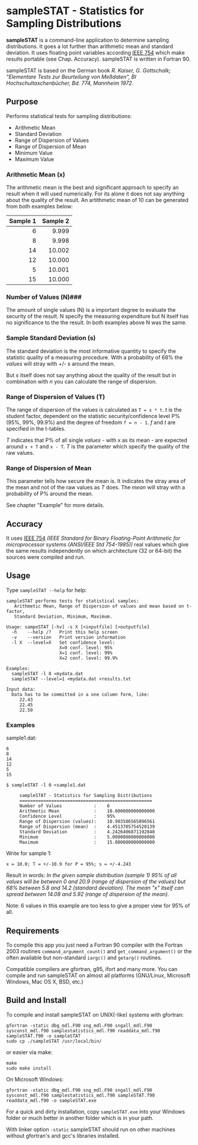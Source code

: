 # sampleSTAT - Statistics for Sampling Distributions #

**sampleSTAT** is a command-line application to determine sampling distributions. It goes a lot further than arithmetic mean and standard deviation. It uses floating point variables according [IEEE 754](https://en.wikipedia.org/wiki/IEEE_floating_point) which make results portable (see Chap. Accuracy). sampleSTAT is written in Fortran 90.

sampleSTAT is based on the German book *R. Kaiser, G. Gottschalk; "Elementare Tests zur Beurteilung von Meßdaten", BI Hochschultaschenbücher, Bd. 774, Mannheim 1972.*

## Purpose ##
Performs statistical tests for sampling distributions:
- Arithmetic Mean
- Standard Deviation
- Range of Dispersion of Values
- Range of Dispersion of Mean
- Minimum Value
- Maximum Value

### Arithmetic Mean (x) ###
The arithmetic mean is the best and significant approach to specify an result when it will used numerically. For its alone it does not say anything about the quality of the result. An artithmetic mean of 10 can be generated from both examples below:

| Sample 1  |  Sample 2 |
| --------: | --------: |
|         6 |     9.999 |
|         8 |     9.998 |
|        14 |    10.002 |
|        12 |    10.000 |
|         5 |    10.001 |
|        15 |    10.000 |

### Number of Values (N)###

The amount of single values (N) is a important degree to evaluate the security of the result. N specify the measuring expenditure but N itself has no significance to the the result. In both examples above N was the same.

### Sample Standard Deviation (s) ###

The standard deviation is the most informative quantity to specify the statistic quality of a measuring procedure. With a probability of 68% the *values* will stray with +/- s around the mean.

But *s* itself does not say anything about the quality of the result but in combination with *n* you can calculate the range of dispersion.

### Range of Dispersion of Values (T) ###
The range of dispersion of the values is calculated as `T = s * t`. t is the student factor, dependent on the statistic security/confidence level P% (95%, 99%, 99.9%) and the degree of freedom `f = n - 1`. *f* and *t* are specified in the t-tables.

*T* indicates that P% of all single *values* - with x as its mean - are expected around `x + T` and `x - T`. *T* is the parameter which specify the quality of the raw values.

### Range of Dispersion of Mean ###

This parameter tells how secure the mean is. It indicates the stray area of the mean and not of the raw values as *T* does. The *mean* will stray with a probability of P% around the mean.

See chapter "Example" for more details.

## Accuracy ##

It uses [IEEE 754](https://en.wikipedia.org/wiki/IEEE_floating_point) *(IEEE Standard for Binary Floating-Point Arithmetic for microprocessor systems (ANSI/IEEE Std 754-1985))* real values which give the same results independently on which architecture (32 or 64-bit) the sources were compiled and run.

## Usage ##

Type `sampleSTAT --help` for help:

```
sampleSTAT performs tests for statistical samples:
   Arithmetic Mean, Range of Dispersion of values and mean based on t-factor,
   Standard Deviation, Minimum, Maximum.

Usage: sampeSTAT [-hv] -s X [<inputfile] [>outputfile]
  -h    --help /?   Print this help screen
  -v    --version   Print version information
  -l X  --level=X   Set confidence level:
                    X=0 conf. level: 95%
                    X=1 conf. level: 99%
                    X=2 conf. level: 99.9%

Examples:
  sampleSTAT -l 0 <mydata.dat
  sampleSTAT --level=1 <mydata.dat >results.txt

Input data:
  Data has to be committed in a one column form, like:
     22.43
     22.45
     22.50

```
### Examples

sample1.dat:
```
6
8
14
12
5
15
```

```
$ sampleSTAT -l 0 <sample1.dat

     sampleSTAT - Statistics for Sampling Distributions
     ==================================================
     Number of Values            :    6
     Arithmetic Mean             :    10.000000000000000
     Confidence Level            :    95%
     Range of Dispersion (values):    10.903586565896561
     Range of Dispersion (mean)  :    4.4513705754520139
     Standard Deviation          :    4.2426406871192848
     Minimum                     :    5.0000000000000000
     Maximum                     :    15.000000000000000
```

Write for sample 1:
```
x = 10.0; T = +/-10.9 for P = 95%; s = +/-4.243
```

Result in words:
*In the given sample distribution (sample 1) 95% of all values will be between 0 and 20.9 (range of dispersion of the values) but 68% between 5.8 and 14.2 (standard deviation). The mean "x" itself can spread between 14.08 and 5.92 (range of dispersion of the mean).*



Note: 6 values in this example are too less to give a proper view for 95% of all.

## Requirements ##

To compile this app you just need a Fortran 90 compiler with the Fortran 2003 routines `command_argument_count()` and `get_command_argument()` or the often available but non-standard `iargc()` and `getarg()` routines.

Compatible compilers are gfortran, g95, ifort and many more. You can compile and run sampleSTAT on almost all platforms (GNU/Linux, Microsoft Windows, Mac OS X, BSD, etc.)

## Build and Install ##

To compile and install sampleSTAT on UNIX(-like) systems with gfortran:

```
gfortran -static dbg_mdl.F90 sng_mdl.F90 sngall_mdl.F90 sysconst_mdl.f90 samplestatistics_mdl.f90 readdata_mdl.f90 sampleSTAT.f90 -o sampleSTAT
sudo cp ./sampleSTAT /usr/local/bin/
```

or easier via make:

```
make
sudo make install
```

On Microsoft Windows:

```
gfortran -static dbg_mdl.F90 sng_mdl.F90 sngall_mdl.F90 sysconst_mdl.f90 samplestatistics_mdl.f90 sampleSTAT.f90 readdata_mdl.f90 -o sampleSTAT.exe
```
For a quick and dirty installation, copy `sampleSTAT.exe` into your Windows folder or much better in another folder which is in your path.

With linker option `-static` sampleSTAT should run on other machines without gfortran's and gcc's libraries installed.
